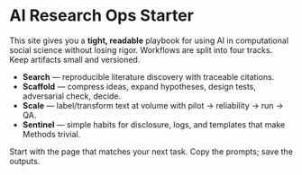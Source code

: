 # AI Research Ops Starter

This site gives you a **tight, readable** playbook for using AI in computational social science without losing rigor.
Workflows are split into four tracks. Keep artifacts small and versioned.

- **Search** — reproducible literature discovery with traceable citations.
- **Scaffold** — compress ideas, expand hypotheses, design tests, adversarial check, decide.
- **Scale** — label/transform text at volume with pilot → reliability → run → QA.
- **Sentinel** — simple habits for disclosure, logs, and templates that make Methods trivial.

Start with the page that matches your next task. Copy the prompts; save the outputs.
